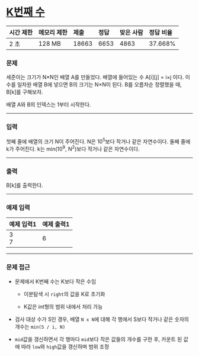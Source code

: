 # [K번째 수](https://www.acmicpc.net/problem/1300)

<div align = center>

| 시간 제한 | 메모리 제한 | 제출  | 정답 | 맞은 사람 | 정답 비율 |
| :-------- | :---------- | :---- | :--- | :-------- | :-------- |
| 2 초      | 128 MB      | 18663 | 6653 | 4863      | 37.668%   |

</div>

### 문제

세준이는 크기가 N×N인 배열 A를 만들었다. 배열에 들어있는 수 A[i][j] = i×j 이다. 이 수를 일차원 배열 B에 넣으면 B의 크기는 N×N이 된다. B를 오름차순 정렬했을 때, B[k]를 구해보자.

배열 A와 B의 인덱스는 1부터 시작한다.

---

### 입력

첫째 줄에 배열의 크기 N이 주어진다. N은 10<sup>5</sup>보다 작거나 같은 자연수이다. 둘째 줄에 k가 주어진다. k는 min(10<sup>9</sup>, N<sup>2</sup>)보다 작거나 같은 자연수이다.

---

### 출력

B[k]를 출력한다.

---

### 예제 입력

| 예제 입력1 | 예제 출력1 |
| :--------- | :--------- |
| 3<br/>7    | 6          |

---

### 문제 접근

  - 문제에서 K번째 수는 K보다 작은 수임

    - 이분탐색 시 `right`의 값을 K로 초기화

    - K값은 int형의 범위 내에서 처리 가능

  - 검사 대상 수가 S인 경우, 배열 `N x N`에 대해 각 행에서 S보다 작거나 같은 숫자의 개수는 `min(S / i, N)`

  - `mid`값을 갱신하면서 각 행마다 `mid`보다 작은 값들의 개수를 구한 후, 카운트 된 값에 따라 `low`와 `high`값을 갱신하며 범위 조정
